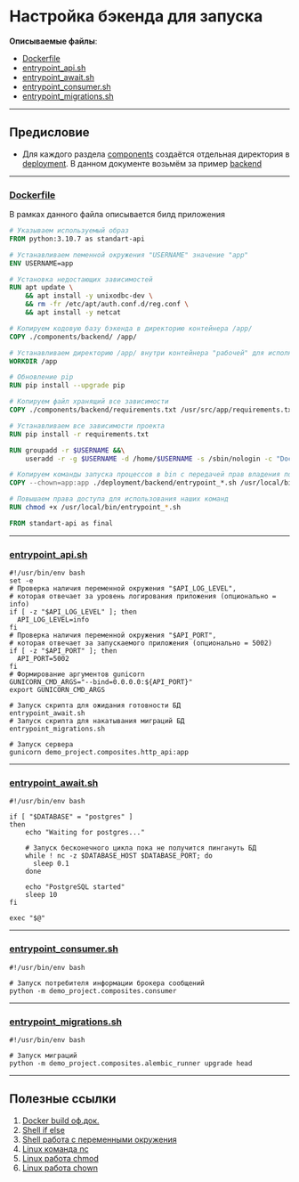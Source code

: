 # Настройка бэкенда для запуска

**Описываемые файлы**: 
- [Dockerfile](../../deployment/backend/Dockerfile)
- [entrypoint_api.sh](../../deployment/backend/entrypoint_api.sh)
- [entrypoint_await.sh](../../deployment/backend/entrypoint_await.sh)
- [entrypoint_consumer.sh](../../deployment/backend/entrypoint_consumer.sh)
- [entrypoint_migrations.sh](../../deployment/backend/entrypoint_migrations.sh)

---

## **Предисловие**
* Для каждого раздела [components](../../components) создаётся отдельная директория в 
[deployment](../../deployment). В данном документе возьмём за пример [backend](../../deployment/backend) 

---
### [Dockerfile](../../deployment/backend/Dockerfile)
В рамках данного файла описывается билд приложения
```dockerfile
# Указываем используемый образ
FROM python:3.10.7 as standart-api

# Устанавливаем пеменной окружения "USERNAME" значение "app"
ENV USERNAME=app

# Установка недостающих зависимостей
RUN apt update \
    && apt install -y unixodbc-dev \
    && rm -fr /etc/apt/auth.conf.d/reg.conf \
    && apt install -y netcat

# Копируем кодовую базу бэкенда в директорию контейнера /app/
COPY ./components/backend/ /app/

# Устанавливаем директорию /app/ внутри контейнера "рабочей" для исполнение терминальных команд в ней
WORKDIR /app

# Обновление pip
RUN pip install --upgrade pip

# Копируем файл хранящий все зависимости
COPY ./components/backend/requirements.txt /usr/src/app/requirements.txt

# Устанавливаем все зависимости проекта
RUN pip install -r requirements.txt

RUN groupadd -r $USERNAME &&\
    useradd -r -g $USERNAME -d /home/$USERNAME -s /sbin/nologin -c "Docker image user" app

# Копируем команды запуска процессов в bin с передачей прав владения пользователю "app"
COPY --chown=app:app ./deployment/backend/entrypoint_*.sh /usr/local/bin/

# Повышаем права доступа для использования наших команд
RUN chmod +x /usr/local/bin/entrypoint_*.sh

FROM standart-api as final
```
---

### [entrypoint_api.sh](../../deployment/backend/entrypoint_api.sh)

```shell
#!/usr/bin/env bash
set -e
# Проверка наличия переменной окружения "$API_LOG_LEVEL", 
# которая отвечает за уровень логирования приложения (опционально = info)
if [ -z "$API_LOG_LEVEL" ]; then
  API_LOG_LEVEL=info
fi
# Проверка наличия переменной окружения "$API_PORT", 
# которая отвечает за запускаемого приложения (опционально = 5002)
if [ -z "$API_PORT" ]; then
  API_PORT=5002
fi
# Формирование аргументов gunicorn
GUNICORN_CMD_ARGS="--bind=0.0.0.0:${API_PORT}"
export GUNICORN_CMD_ARGS

# Запуск скрипта для ожидания готовности БД
entrypoint_await.sh
# Запуск скрипта для накатывания миграций БД
entrypoint_migrations.sh

# Запуск сервера
gunicorn demo_project.composites.http_api:app
```

---

### [entrypoint_await.sh](../../deployment/backend/entrypoint_await.sh)

```shell
#!/usr/bin/env bash

if [ "$DATABASE" = "postgres" ]
then
    echo "Waiting for postgres..."
    
    # Запуск бесконечного цикла пока не получится пингануть БД
    while ! nc -z $DATABASE_HOST $DATABASE_PORT; do
      sleep 0.1
    done

    echo "PostgreSQL started"
    sleep 10
fi

exec "$@"
```

---

### [entrypoint_consumer.sh](../../deployment/backend/entrypoint_consumer.sh)

```shell
#!/usr/bin/env bash

# Запуск потребителя информации брокера сообщений
python -m demo_project.composites.consumer
```


---

### [entrypoint_migrations.sh](../../deployment/backend/entrypoint_migrations.sh)

```shell
#!/usr/bin/env bash

# Запуск миграций
python -m demo_project.composites.alembic_runner upgrade head
```

---


## Полезные ссылки
1. [Docker build оф.док.](https://docs.docker.com/engine/reference/builder/)
2. [Shell if else](https://www.digitalocean.com/community/tutorials/if-else-in-shell-scripts)
3. [Shell работа с переменными окружения](https://www.digitalocean.com/community/tutorials/how-to-read-and-set-environmental-and-shell-variables-on-linux-ru)
4. [Linux команда nc](https://losst.pro/komanda-nc-v-linux)
5. [Linux работа chmod](https://losst.pro/komanda-chmod-linux)
6. [Linux работа chown](https://losst.pro/komanda-chown-linux)

